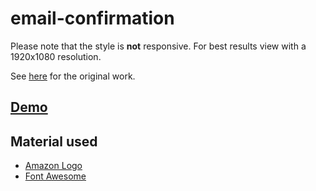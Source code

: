 # email-confirmation

Please note that the style is **not** responsive. For best results view with a 1920x1080 resolution.

See [here](https://dribbble.com/shots/3732141-Daily-UI-17-Email-Confirmation) for the original work.

## [Demo](https://axelrindle.github.io/ui-coded/packages/email-confirmation/)

## Material used
- [Amazon Logo](https://amazon.com)
- [Font Awesome](https://fontawesome.com/)
